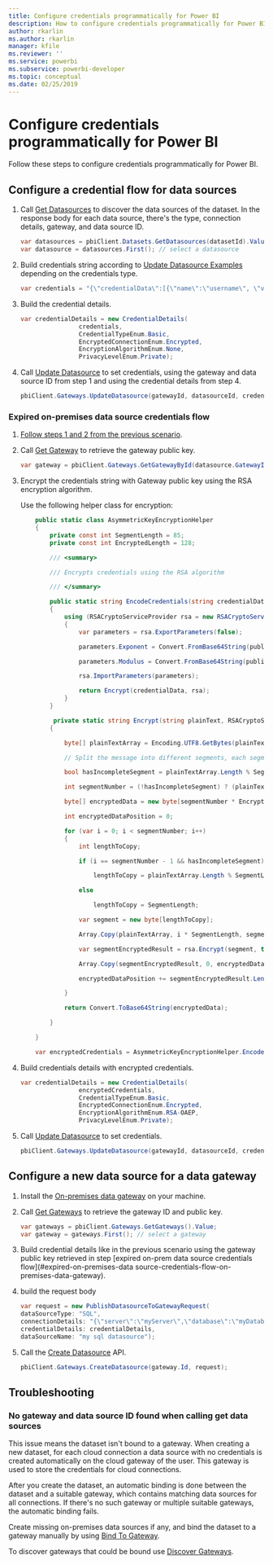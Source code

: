 ```yaml
---
title: Configure credentials programmatically for Power BI
description: How to configure credentials programmatically for Power BI for automation
author: rkarlin
ms.author: rkarlin
manager: kfile
ms.reviewer: ''
ms.service: powerbi
ms.subservice: powerbi-developer
ms.topic: conceptual
ms.date: 02/25/2019
---
```


# Configure credentials programmatically for Power BI

Follow these steps to configure credentials programmatically for Power BI.

## Configure a credential flow for data sources

1. Call [Get Datasources](https://docs.microsoft.com/rest/api/power-bi/datasets/getdatasourcesingroup) to discover the data sources of the dataset. In the response body for each data source, there's the type, connection details, gateway, and data source ID.

    ```csharp
    var datasources = pbiClient.Datasets.GetDatasources(datasetId).Value;
    var datasource = datasources.First(); // select a datasource
    ```

2. Build credentials string according to [Update Datasource Examples](https://docs.microsoft.com/rest/api/power-bi/gateways/updatedatasource) depending on the credentials type.

    ```csharp
    var credentials = "{\"credentialData\":[{\"name\":\"username\", \"value\":\"john\"},{\"name\":\"password\", \"value\":\"*****\"}]}";
    ```

3. Build the credential details.

    ```csharp
    var credentialDetails = new CredentialDetails(
                    credentials,
                    CredentialTypeEnum.Basic,
                    EncryptedConnectionEnum.Encrypted,
                    EncryptionAlgorithmEnum.None,
                    PrivacyLevelEnum.Private);
    ```

4. Call [Update Datasource](https://docs.microsoft.com/rest/api/power-bi/gateways/updatedatasource) to set credentials, using the gateway and data source ID from step 1 and using the credential details from step 4.

    ```csharp
    pbiClient.Gateways.UpdateDatasource(gatewayId, datasourceId, credentialDetails);
    ```

### Expired on-premises data source credentials flow

1. [Follow steps 1 and 2 from the previous scenario](#configure-a-credential-flow-for-data-sources).

2. Call [Get Gateway](https://docs.microsoft.com/rest/api/power-bi/gateways/getgateways) to retrieve the gateway public key.

    ```csharp
    var gateway = pbiClient.Gateways.GetGatewayById(datasource.GatewayId);
    ```

3. Encrypt the credentials string with Gateway public key using the RSA encryption algorithm.

    Use the following helper class for encryption:

    ```csharp
        public static class AsymmetricKeyEncryptionHelper
        {
            private const int SegmentLength = 85;
            private const int EncryptedLength = 128;

            /// <summary>

            /// Encrypts credentials using the RSA algorithm

            /// </summary>

            public static string EncodeCredentials(string credentialData, string publicKeyExponent, string publicKeyModulus)
            {
                using (RSACryptoServiceProvider rsa = new RSACryptoServiceProvider(EncryptedLength * 8))
                {
                    var parameters = rsa.ExportParameters(false);

                    parameters.Exponent = Convert.FromBase64String(publicKeyExponent);

                    parameters.Modulus = Convert.FromBase64String(publicKeyModulus);

                    rsa.ImportParameters(parameters);

                    return Encrypt(credentialData, rsa);
                }
            }

             private static string Encrypt(string plainText, RSACryptoServiceProvider rsa)
            {

                byte[] plainTextArray = Encoding.UTF8.GetBytes(plainText);

                // Split the message into different segments, each segment's length is 85. So, the result may be 85,85,85,20. 

                bool hasIncompleteSegment = plainTextArray.Length % SegmentLength != 0; 

                int segmentNumber = (!hasIncompleteSegment) ? (plainTextArray.Length / SegmentLength) : ((plainTextArray.Length SegmentLength) + 1);

                byte[] encryptedData = new byte[segmentNumber * EncryptedLength];

                int encryptedDataPosition = 0;

                for (var i = 0; i < segmentNumber; i++)
                {
                    int lengthToCopy;

                    if (i == segmentNumber - 1 && hasIncompleteSegment)

                        lengthToCopy = plainTextArray.Length % SegmentLength;

                    else

                        lengthToCopy = SegmentLength;

                    var segment = new byte[lengthToCopy];

                    Array.Copy(plainTextArray, i * SegmentLength, segment, 0, lengthToCopy);

                    var segmentEncryptedResult = rsa.Encrypt(segment, true);

                    Array.Copy(segmentEncryptedResult, 0, encryptedData, encryptedDataPosition, segmentEncryptedResult.Length);

                    encryptedDataPosition += segmentEncryptedResult.Length;

                }

                return Convert.ToBase64String(encryptedData);

            }

        }

        var encryptedCredentials = AsymmetricKeyEncryptionHelper.EncodeCredentials(credentials);
    ```

4. Build credentials details with encrypted credentials.

    ```csharp
    var credentialDetails = new CredentialDetails(
                    encryptedCredentials,
                    CredentialTypeEnum.Basic,
                    EncryptedConnectionEnum.Encrypted,
                    EncryptionAlgorithmEnum.RSA-OAEP,
                    PrivacyLevelEnum.Private);
    ```

5. Call [Update Datasource](https://docs.microsoft.com/rest/api/power-bi/gateways/updatedatasource) to set credentials.

    ```csharp
    pbiClient.Gateways.UpdateDatasource(gatewayId, datasourceId, credentialDetails);
    ```

## Configure a new data source for a data gateway

1. Install the [On-premises data gateway](https://powerbi.microsoft.com/gateway/) on your machine.

2. Call [Get Gateways](https://docs.microsoft.com/rest/api/power-bi/gateways/getgateways) to retrieve the gateway ID and public key.

    ```csharp
    var gateways = pbiClient.Gateways.GetGateways().Value;
    var gateway = gateways.First(); // select a gateway
    ```

3. Build credential details like in the previous scenario using the gateway public key retrieved in step [expired on-prem data source credentials flow](#expired-on-premises-data source-credentials-flow-on-premises-data-gateway).

4. build the request body

    ```csharp
    var request = new PublishDatasourceToGatewayRequest(
    dataSourceType: "SQL",
    connectionDetails: "{\"server\":\"myServer\",\"database\":\"myDatabase\"}",
    credentialDetails: credentialDetails,
    dataSourceName: "my sql datasource");
    ```

5. Call the [Create Datasource](https://docs.microsoft.com/rest/api/power-bi/gateways/createdatasource) API.

    ```csharp
    pbiClient.Gateways.CreateDatasource(gateway.Id, request);
    ```

## Troubleshooting

### No gateway and data source ID found when calling get data sources

This issue means the dataset isn't bound to a gateway. When creating a new dataset, for each cloud connection a data source with no credentials is created automatically on the cloud gateway of the user. This gateway is used to store the credentials for cloud connections.

After you create the dataset, an automatic binding is done between the dataset and a suitable gateway, which contains matching data sources for all connections. If there's no such gateway or multiple suitable gateways, the automatic binding fails.

Create missing on-premises data sources if any, and bind the dataset to a gateway manually by using [Bind To Gateway](https://docs.microsoft.com/rest/api/power-bi/datasets/bindtogateway).

To discover gateways that could be bound use [Discover Gateways](https://docs.microsoft.com/rest/api/power-bi/datasets/discovergateways).
